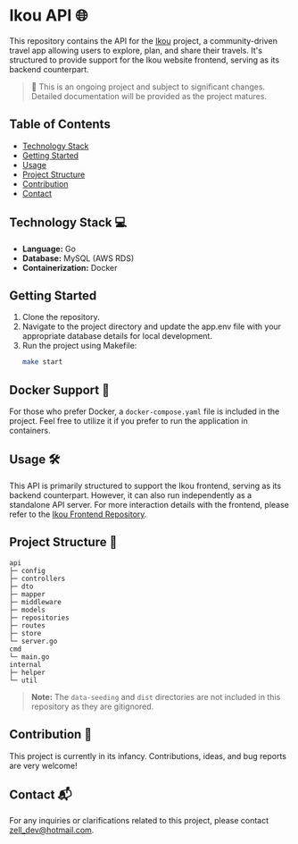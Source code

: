 # Ikou API 🌐

This repository contains the API for the [Ikou](https://ikou-web.netlify.app/) project, a community-driven travel app allowing users to explore, plan, and share their travels. It's structured to provide support for the Ikou website frontend, serving as its backend counterpart. 

> 🚨 This is an ongoing project and subject to significant changes. Detailed documentation will be provided as the project matures.

## Table of Contents
- [Technology Stack](#technology-stack)
- [Getting Started](#getting-started)
- [Usage](#usage)
- [Project Structure](#project-structure)
- [Contribution](#contribution)
- [Contact](#contact)

## Technology Stack 💻
- **Language:** Go
- **Database:** MySQL (AWS RDS)
- **Containerization:** Docker

## Getting Started
1. Clone the repository.
2. Navigate to the project directory and update the app.env file with your appropriate database details for local development.
4. Run the project using Makefile:
   ```sh
   make start

## Docker Support 🐳
For those who prefer Docker, a `docker-compose.yaml` file is included in the project. Feel free to utilize it if you prefer to run the application in containers.

## Usage 🛠️
This API is primarily structured to support the Ikou frontend, serving as its backend counterpart. However, it can also run independently as a standalone API server. For more interaction details with the frontend, please refer to the [Ikou Frontend Repository](https://github.com/ngfenglong/ikou-website).

## Project Structure 🌳
```plaintext
api
├─ config
├─ controllers
├─ dto
├─ mapper
├─ middleware
├─ models
├─ repositories
├─ routes
├─ store
└─ server.go
cmd
└─ main.go
internal
├─ helper
└─ util
```

> **Note:** The `data-seeding` and `dist` directories are not included in this repository as they are gitignored.


## Contribution 🤝
This project is currently in its infancy. Contributions, ideas, and bug reports are very welcome!

## Contact 📬
For any inquiries or clarifications related to this project, please contact [zell_dev@hotmail.com](mailto:zell_dev@hotmail.com).

